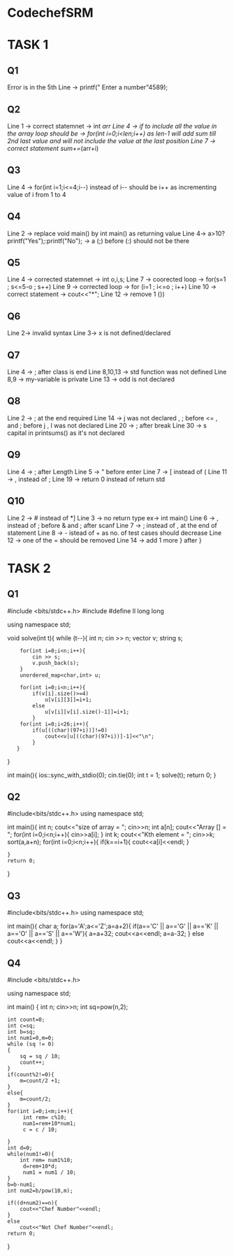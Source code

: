 # CodechefSRM

# TASK 1
## Q1
Error is in the 5th Line -> printf(" Enter a number"4589);

## Q2
Line 1 -> correct statemnet -> int *arr
Line 4 -> if to include all the value in the array loop should be -> for(int i=0;i<len;i++) as len-1 will add sum till 2nd last value and will not include the value at the last position
Line 7 -> correct statement sum+=*(arr+i)

## Q3
Line 4 -> for(int i=1;i<=4;i--) instead of i-- should  be i++ as incrementing value of i from 1 to 4

## Q4
Line 2 -> replace void main() by int main() as returning value
Line 4-> a>10?printf("Yes");:printf("No");  -> a (;) before (:) should not be there

## Q5
Line 4 -> corrected statemnet -> int o,i,s;
Line 7 -> coorected loop -> for(s=1 ; s<=5-o ; s++)
Line 9 -> corrected loop -> for (i=1 ; i<=o ; i++)
Line 10 -> correct statement -> cout<<"*";
Line 12 -> remove 1 (})

## Q6
Line 2-> invalid syntax
Line 3-> x is not defined/declared


## Q7
Line 4 -> ; after class is end 
Line 8,10,13 -> std function was not defined
Line 8,9 -> my-variable is private 
Line 13 -> odd is not declared

## Q8
Line 2 -> ; at the end required
Line 14 -> j was not declared , ; before <= , and ; before j , I was not declared
Line 20 -> ; after break
Line 30 -> s capital in printsums() as it's not declared

## Q9
Line 4 -> ; after Length
Line 5 -> " before enter
Line 7 -> [ instead of (
Line 11 -> , instead of ;
Line 19 -> return 0 instead of return std

## Q10
Line 2 -> # instead of *]
Line 3 -> no return type ex-> int main()
Line 6 -> , instead of ; before & and ; after scanf
Line 7 -> ; instead of , at the end of statement
Line 8 -> - istead of + as no. of test cases should decrease
Line 12 -> one of the = should be removed
Line 14 -> add 1 more } after }

# TASK 2

## Q1
#include <bits/stdc++.h>
#include <algorithm>
#define ll long long

using namespace std;

void solve(int t){
	while (t--){
		int n;
		cin >> n;
		vector<string> v;
		string s;
		
		for(int i=0;i<n;i++){
			cin >> s;
			v.push_back(s);
		}
		unordered_map<char,int> u;
		
		for(int i=0;i<n;i++){
			if(v[i].size()>=4)
				u[v[i][3]]=i+1;
			else
				u[v[i][v[i].size()-1]]=i+1;
			}
		for(int i=0;i<26;i++){
			if(u[((char)(97+i))]!=0)
				cout<<v[u[((char)(97+i))]-1]<<"\n";
			}
       }
}

int main(){
	ios::sync_with_stdio(0);
	cin.tie(0);
	int t = 1;
	solve(t);
	return 0;
}





## Q2

#include<bits/stdc++.h>
using namespace std;

int main(){
    int n;
    cout<<"size of array = ";
    cin>>n;
    int a[n];
    cout<<"Array [] = ";
    for(int i=0;i<n;i++){
        cin>>a[i];
    }
    int k;
    cout<<"Kth element = ";
    cin>>k;
    sort(a,a+n);
    for(int i=0;i<n;i++){
        if(k==i+1){
            cout<<a[i]<<endl;
        }
        
    }
    return 0;
}

## Q3
#include<bits/stdc++.h>
using namespace std;

int main(){
    char a;
    for(a='A';a<='Z';a=a+2){
            if(a=='C' || a=='G' || a=='K' || a=='O' || a=='S' || a=='W'){
                a=a+32;
                cout<<a<<endl;
                a=a-32;
            }
            else
                cout<<a<<endl;
         }
}

## Q4


#include <bits/stdc++.h>

using namespace std;

int main()
{
    int n;
    cin>>n;
    int sq=pow(n,2);
    
    int count=0;
    int c=sq;
    int b=sq;
    int num1=0,m=0;
    while (sq != 0)
    {
        sq = sq / 10;
        count++;
    }
    if(count%2!=0){
        m=count/2 +1;
    }
    else{
        m=count/2;
    }
    for(int i=0;i<m;i++){
         int rem= c%10;
         num1=rem+10*num1;
         c = c / 10;
        
    }
    int d=0;
    while(num1!=0){
        int rem= num1%10;
         d=rem+10*d;
         num1 = num1 / 10;
    }
    b=b-num1;
    int num2=b/pow(10,m);
    
    if((d+num2)==n){
        cout<<"Chef Number"<<endl;
    }
    else
        cout<<"Not Chef Number"<<endl;
    return 0;
}    
    





